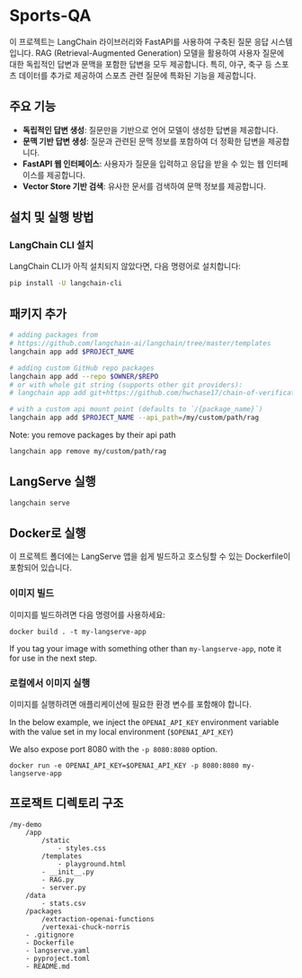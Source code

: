 # Sports-QA

이 프로젝트는 LangChain 라이브러리와 FastAPI를 사용하여 구축된 질문 응답 시스템입니다. RAG (Retrieval-Augmented Generation) 모델을 활용하여 사용자 질문에 대한 독립적인 답변과 문맥을 포함한 답변을 모두 제공합니다. 특히, 야구, 축구 등 스포츠 데이터를 추가로 제공하여 스포츠 관련 질문에 특화된 기능을 제공합니다.

## 주요 기능
- **독립적인 답변 생성**: 질문만을 기반으로 언어 모델이 생성한 답변을 제공합니다.
- **문맥 기반 답변 생성**: 질문과 관련된 문맥 정보를 포함하여 더 정확한 답변을 제공합니다.
- **FastAPI 웹 인터페이스**: 사용자가 질문을 입력하고 응답을 받을 수 있는 웹 인터페이스를 제공합니다.
- **Vector Store 기반 검색**: 유사한 문서를 검색하여 문맥 정보를 제공합니다.

## 설치 및 실행 방법

### LangChain CLI 설치

LangChain CLI가 아직 설치되지 않았다면, 다음 명령어로 설치합니다:

```bash
pip install -U langchain-cli
```

## 패키지 추가

```bash
# adding packages from 
# https://github.com/langchain-ai/langchain/tree/master/templates
langchain app add $PROJECT_NAME

# adding custom GitHub repo packages
langchain app add --repo $OWNER/$REPO
# or with whole git string (supports other git providers):
# langchain app add git+https://github.com/hwchase17/chain-of-verification

# with a custom api mount point (defaults to `/{package_name}`)
langchain app add $PROJECT_NAME --api_path=/my/custom/path/rag
```

Note: you remove packages by their api path

```bash
langchain app remove my/custom/path/rag
```

## LangServe 실행

```bash
langchain serve
```

## Docker로 실행

이 프로젝트 폴더에는 LangServe 앱을 쉽게 빌드하고 호스팅할 수 있는 Dockerfile이 포함되어 있습니다.

### 이미지 빌드

이미지를 빌드하려면 다음 명령어를 사용하세요:

```shell
docker build . -t my-langserve-app
```

If you tag your image with something other than `my-langserve-app`,
note it for use in the next step.

### 로컬에서 이미지 실행

이미지를 실행하려면 애플리케이션에 필요한 환경 변수를 포함해야 합니다.

In the below example, we inject the `OPENAI_API_KEY` environment
variable with the value set in my local environment
(`$OPENAI_API_KEY`)

We also expose port 8080 with the `-p 8080:8080` option.

```shell
docker run -e OPENAI_API_KEY=$OPENAI_API_KEY -p 8080:8080 my-langserve-app
```


## 프로잭트 디렉토리 구조
```shell
/my-demo
    /app
        /static
            - styles.css
        /templates
            - playground.html
        - __init__.py
        - RAG.py
        - server.py
    /data
        - stats.csv
    /packages
        /extraction-openai-functions
        /vertexai-chuck-norris
    - .gitignore
    - Dockerfile
    - langserve.yaml
    - pyproject.toml
    - README.md
```